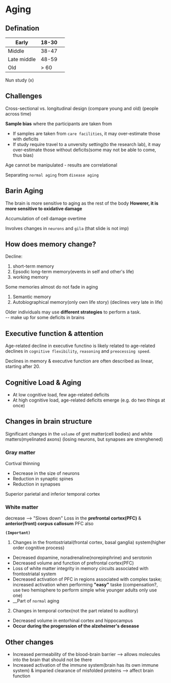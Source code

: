 # Aging
## Defination
|Early   | 18-30  |   |
|---|---|---|
|Middle   | 38-47  |   |
|Late middle   | 48-59  |   |
|Old   | > 60  |   |

Nun study (x)

## Challenges
Cross-sectional vs. longitudinal design
(compare young and old) (people across time)

__Sample bias__
where the participants are taken from
- If samples are taken from `care facilities`, it may over-estimate those with deficits
- If study require travel to a unversity setting(to the research lab), it may over-estimate those without deficits(some may not be able to come, thus bias)

Age cannot be manipulated - results are correlational

Separating `normal aging` from `disease aging`

## Barin Aging
The brain is more sensitive to aging as the rest of the body
__Howerer, it is more sensitive to oxidative damage__

Accumulation of cell damage overtime

Involves changes in `neurons` and `gila`
(that slide is not imp)

## How does memory change?
Decline:
1. short-term memory
2. Epsodic long-term memory(events in self and other's life)
3. working memory

Some memories almost do not fade in aging
1. Semantic memory
2. Autobiographical memory(only own life story)
(declines very late in life)

Older individuals may use __different strategies__ to perform a task.  
-- make up for some deficits in brains
 
## Executive function & attention
Age-related decline in executive functino is likely related to age-related declines in `cognitive flexibility`, `reasoning` and `preocessing speed`.

Declines in memory & executive function are often described as linear, starting after 20.

## Cognitive Load & Aging
- At low cognitive load, few age-related deficits
- At high cognitive load, age-related deficits emerge
(e.g. do two things at once)

## Changes in __brain structure__
Significant changes in the `volume` of gret matter(cell bodies) and white matters(myelinated axons)
(losing neurons, but synapses are strenghened)

### Gray matter
Cortival thinning
- Decrease in the size of neurons 
- Reduction in synaptic spines
- Reduction in synapses

Superior parietal and inferior temporal cortex

### White matter
decrease --> "Slows down"
Loss in the __prefrontal cortex(PFC)__ & __anterior(front) corpus callosum__
PFC also 

__`(Important)`__
1. Changes in the frontostriatal(frontal cortex, basal ganglia) system(higher order cognitive process)
- Decreased dopamine, noradrenaline(norepinphrine) and serotonin
- Decreased volume and function of prefrontal cortex(PFC)
- Loss of white matter integrity in memory circuits associated with frontostriatal system
- Decreased activation of PFC in regions associated with complex taske; increased activation when performing __"easy"__ taske (compensation?, use two hemisphere to perform simple whie younger adults only use one)
- __Part of `normal` aging

2. Changes in temporal cortex(not the part related to auditory)
- Decreased volume in entorhinal cortex and hippocampus
- __Occur during the progerssion of the alzeheimer's desease__

## Other changes
- Increased permeability of the blood-brain barrier --> allows molecules into the brain that should not be there
- Increased activation of the immune system(brain has its own immune system) & imparied clearance of
misfolded proteins --> affect brain function



